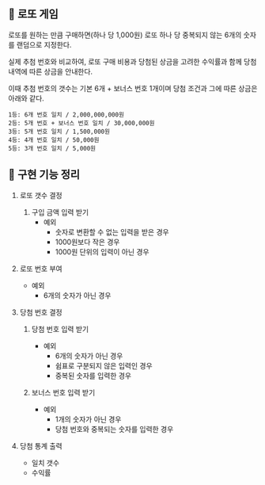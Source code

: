 ## 💸 로또 게임
로또를 원하는 만큼 구매하면(하나 당 1,000원) 로또 하나 당 중복되지 않는 6개의 숫자를 랜덤으로 지정한다.

실제 추첨 번호와 비교하여, 로또 구매 비용과 당첨된 상금을 고려한 수익률과 함께
당첨 내역에 따른 상금을 안내한다.

이때 추첨 번호의 갯수는 기본 6개 + 보너스 번호 1개이며 당첨 조건과 그에 따른 상금은 아래와 같다.
```
1등: 6개 번호 일치 / 2,000,000,000원
2등: 5개 번호 + 보너스 번호 일치 / 30,000,000원
3등: 5개 번호 일치 / 1,500,000원
4등: 4개 번호 일치 / 50,000원
5등: 3개 번호 일치 / 5,000원
```

## 📃 구현 기능 정리

1. 로또 갯수 결정
   1) 구입 금액 입력 받기
       - 예외
         - 숫자로 변환할 수 없는 입력을 받은 경우
         - 1000원보다 작은 경우
         - 1000원 단위의 입력이 아닌 경우
         

2. 로또 번호 부여
   - 예외
     - 6개의 숫자가 아닌 경우
     

3. 당첨 번호 결정
   1) 당첨 번호 입력 받기
      - 예외
        - 6개의 숫자가 아닌 경우
        - 쉼표로 구분되지 않은 입력인 경우
        - 중복된 숫자를 입력한 경우
          
   2) 보너스 번호 입력 받기
       - 예외
         - 1개의 숫자가 아닌 경우
         - 당첨 번호와 중복되는 숫자를 입력한 경우
            

4. 당첨 통계 출력
      - 일치 갯수
      - 수익률